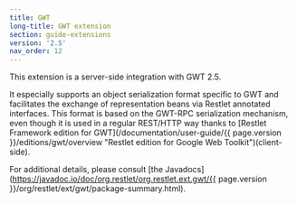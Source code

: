 ```yaml
---
title: GWT
long-title: GWT extension
section: guide-extensions
version: '2.5'
nav_order: 12
---
```

This extension is a server-side integration with GWT 2.5.

It especially supports an object serialization format specific to GWT
and facilitates the exchange of representation beans via Restlet
annotated interfaces. This format is based on the GWT-RPC serialization
mechanism, even though it is used in a regular REST/HTTP way thanks to
[Restlet Framework edition for
GWT](/documentation/user-guide/{{ page.version }}/editions/gwt/overview "Restlet edition for Google Web Toolkit")(client-side).

For additional details, please consult [the
Javadocs](https://javadoc.io/doc/org.restlet/org.restlet.ext.gwt/{{ page.version }}/org/restlet/ext/gwt/package-summary.html).

